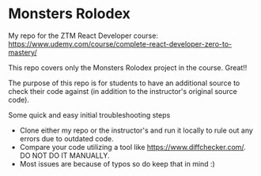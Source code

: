 # Monsters Rolodex

My repo for the ZTM React Developer course: https://www.udemy.com/course/complete-react-developer-zero-to-mastery/

This repo covers only the Monsters Rolodex project in the course. Great!!

The purpose of this repo is for students to have an additional source to check their code against (in addition to the instructor's original source code).

Some quick and easy initial troubleshooting steps

- Clone either my repo or the instructor's and run it locally to rule out any errors due to outdated code.
- Compare your code utilizing a tool like https://www.diffchecker.com/. DO NOT DO IT MANUALLY.
- Most issues are because of typos so do keep that in mind :)
